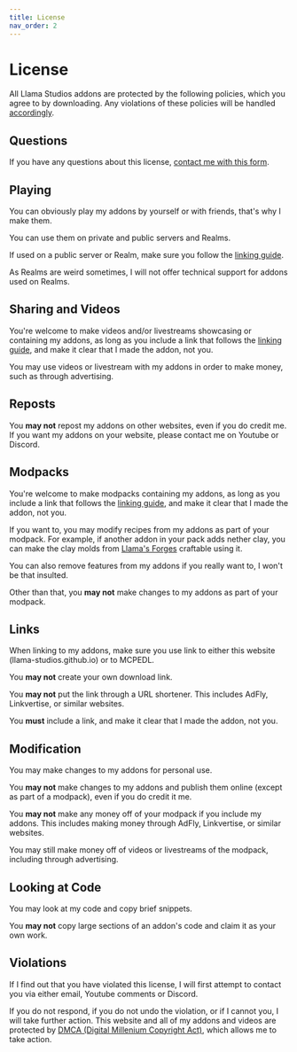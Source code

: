 ```yaml
---
title: License
nav_order: 2
---
```

# License
All Llama Studios addons are protected by the following policies, which you agree to by downloading. Any violations of these policies will be handled [accordingly](#violations).

## Questions
If you have any questions about this license, [contact me with this form](https://docs.google.com/forms/d/e/1FAIpQLSeKr_PbqUBF1kBB8lWgr_bC1CY1TPUCAHrPu0u4AxsGWloGvQ/viewform).

## Playing
You can obviously play my addons by yourself or with friends, that's why I make them.

You can use them on private and public servers and Realms.

If used on a public server or Realm, make sure you follow the [linking guide](#links).

As Realms are weird sometimes, I will not offer technical support for addons used on Realms.

## Sharing and Videos
You're welcome to make videos and/or livestreams showcasing or containing my addons, as long as you include a link that follows the [linking guide](#links), and make it clear that I made the addon, not you.

You may use videos or livestream with my addons in order to make money, such as through advertising.

## Reposts
You __may not__ repost my addons on other websites, even if you do credit me. If you want my addons on your website, please contact me on Youtube or Discord.

## Modpacks
You're welcome to make modpacks containing my addons, as long as you include a link that follows the [linking guide](#links), and make it clear that I made the addon, not you.

If you want to, you may modify recipes from my addons as part of your modpack. For example, if another addon in your pack adds nether clay, you can make the clay molds from [Llama's Forges](/llamas-forges.html) craftable using it.

You can also remove features from my addons if you really want to, I won't be that insulted.

Other than that, you __may not__ make changes to my addons as part of your modpack.

## Links
When linking to my addons, make sure you use link to either this website (llama-studios.github.io) or to MCPEDL.

You __may not__ create your own download link.

You __may not__ put the link through a URL shortener. This includes AdFly, Linkvertise, or similar websites.

You __must__ include a link, and make it clear that I made the addon, not you.

## Modification
You may make changes to my addons for personal use.

You __may not__ make changes to my addons and publish them online (except as part of a modpack), even if you do credit it me.

You __may not__ make any money off of your modpack if you include my addons. This includes making money through AdFly, Linkvertise, or similar websites.

You may still make money off of videos or livestreams of the modpack, including through advertising.

## Looking at Code
You may look at my code and copy brief snippets.

You __may not__ copy large sections of an addon's code and claim it as your own work.

## Violations
If I find out that you have violated this license, I will first attempt to contact you via either email, Youtube comments or Discord.

If you do not respond, if you do not undo the violation, or if I cannot you, I will take further action. This website and all of my addons and videos are protected by [DMCA (Digital Millenium Copyright Act)](https://www.dmca.com/), which allows me to take action.
